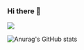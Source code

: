 ### Hi there 👋


<img src="https://img.shields.io/badge/springboot-3DDC84?style=flat-square&logo=springboot&logoColor=white"/>

![Anurag's GitHub stats](https://github-readme-stats.vercel.app/api?username=ddpound&show_icons=true&theme=radical)


<!--
**ddpound/ddpound** is a ✨ _special_ ✨ repository because its `README.md` (this file) appears on your GitHub profile.

Here are some ideas to get you started:

- 🔭 I’m currently working on ...
- 🌱 I’m currently learning ...
- 👯 I’m looking to collaborate on ...
- 🤔 I’m looking for help with ...
- 💬 Ask me about ...
- 📫 How to reach me: ...
- 😄 Pronouns: ...
- ⚡ Fun fact: ...
-->
